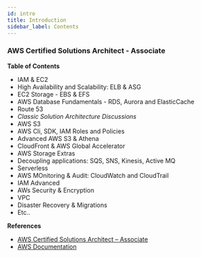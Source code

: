 ```yaml
---
id: intro
title: Introduction
sidebar_label: Contents
---
```


### AWS Certified Solutions Architect - Associate

**Table of Contents**

- IAM & EC2
- High Availability and Scalability: ELB & ASG
- EC2 Storage - EBS & EFS
- AWS Database Fundamentals - RDS, Aurora and ElasticCache
- Route 53
- *Classic Solution Architecture Discussions*
- AWS S3
- AWS Cli, SDK, IAM Roles and Policies
- Advanced AWS S3 & Athena
- CloudFront & AWS Global Accelerator
- AWS Storage Extras
- Decoupling applications: SQS, SNS, Kinesis, Active MQ
- Serverless
- AWS MOnitoring & Audit: CloudWatch and CloudTrail
- IAM Advanced
- AWs Security & Encryption
- VPC
- Disaster Recovery & Migrations
- Etc..

**References**

- [AWS Certified Solutions Architect – Associate](https://aws.amazon.com/certification/certified-solutions-architect-associate/)
- [AWS Documentation](https://docs.aws.amazon.com/index.html)

